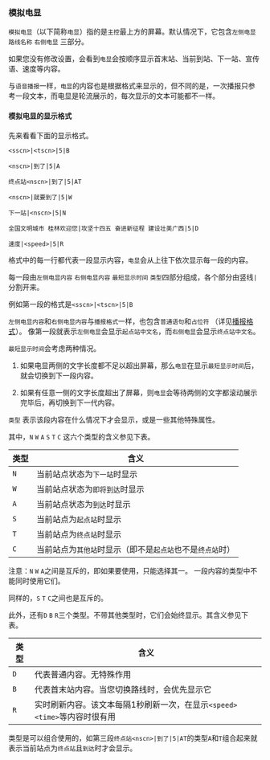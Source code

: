 ### **模拟电显**

`模拟电显`（以下简称`电显`）指的是`主控`最上方的屏幕。默认情况下，它包含`左侧电显` `路线名称` `右侧电显`
三部分。

如果您没有修改设置，会看到`电显`会按顺序显示首末站、当前到站、下一站、宣传语、速度等内容。

与`语音播报`一样，`电显`的内容也是根据格式来显示的，但不同的是，一次播报只参考一段文本，而电显是轮流展示的，每次显示的文本可能都不一样。

#### 模拟电显的显示格式

先来看看下面的显示格式。

`<sscn>|<tscn>|5|B`

`<nscn>|到了|5|A`

`终点站<nscn>|到了|5|AT`

`<nscn>|就要到了|5|W`

`下一站|<nscn>|5|N`

`全国文明城市 桂林欢迎您|攻坚十四五 奋进新征程 建设壮美广西|5|D`

`速度|<speed>|5|R`

格式中的每一行都代表一段显示内容，`电显`会从上往下依次显示每一段的内容。

每一段由`左侧电显内容` `右侧电显内容` `最短显示时间` `类型`四部分组成，各个部分由竖线`|`分割开来。

例如第一段的格式是`<sscn>|<tscn>|5|B`

`左侧电显内容`和`右侧电显内容`与`播报格式`一样，也包含`普通语句`和`占位符`
（详见[播报格式](readme/语音播报.md#announcer的播报格式)）。
像第一段就表示`左侧电显`会显示`起点站中文名`，而`右侧电显`会显示`终点站中文名`。

`最短显示时间`会考虑两种情况。

1. 如果电显两侧的文字长度都不足以超出屏幕，那么`电显`在显示`最短显示时间`后，就会切换到下一段内容。

2. 如果有任意一侧的文字长度超出了屏幕，则`电显`会等待两侧的文字都滚动展示完毕后，再切换到下一代内容。

`类型` 表示该段内容在什么情况下才会显示，或是一些其他特殊属性。

其中，`N` `W` `A` `S` `T` `C` 这六个类型的含义参见下表。

| 类型  | 含义                               |
|-----|----------------------------------|
| `N` | 当前站点状态为`下一站`时显示                  |
| `W` | 当前站点状态为`即将到达`时显示                 |
| `A` | 当前站点状态为`到达`时显示                   |
| `S` | 当前站点为`起点站`时显示                    |
| `T` | 当前站点为`终点站`时显示                    |
| `C` | 当前站点为`其他站`时显示（即不是`起点站`也不是`终点站`时） |

注意：`N` `W` `A`之间是互斥的，即如果要使用，只能选择其一。
一段内容的类型中不能同时使用它们。

同样的，`S` `T` `C`之间也是互斥的。

此外，还有`D` `B` `R`三个类型。不带其他类型时，它们会始终显示。其含义参见下表。

| 类型  | 含义                                              |
|-----|-------------------------------------------------|
| `D` | 代表普通内容。无特殊作用                                    |
| `B` | 代表首末站内容。当您切换路线时，会优先显示它                          |
| `R` | 实时刷新内容。该文本每隔1秒刷新一次，在显示`<speed>` `<time>`等内容时很有用 |

类型是可以组合使用的，如第三段`终点站<nscn>|到了|5|AT`的类型`A`和`T`组合起来就表示当前站点为`终点站`且`到达`时才会显示。


